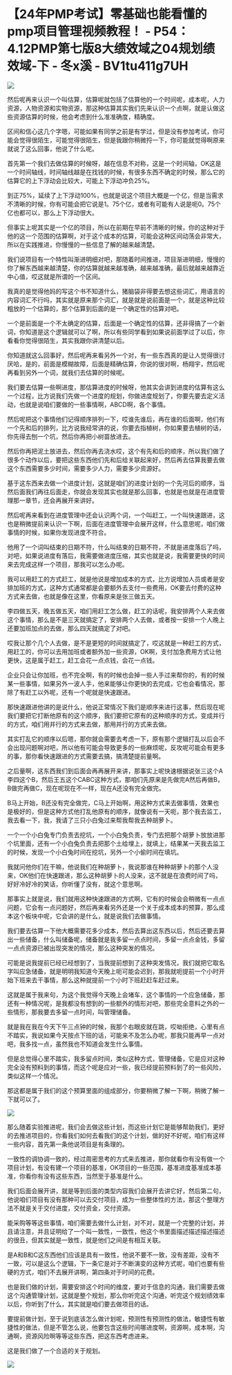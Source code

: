 # 【24年PMP考试】零基础也能看懂的pmp项目管理视频教程！ - P54：4.12PMP第七版8大绩效域之04规划绩效域-下 - 冬x溪 - BV1tu411g7UH

![](img/283167c4c2c87a549bd3a03bd8ed1caa_0.png)

然后呢再来认识一个叫估算，估算呢就包括了估算他的一个时间呢，成本呢，人力资源，人物资源和实物资源，那这种估算其实我们先来认识一个点啊，就是认做这些资源估算的时候，他会考虑到什么准准确度，精确度。

区间和信心这几个字嗯，可能如果有同学之前是有学过，但是没有参加考试，你可能会觉得很陌生，可能觉得很陌生，但是我跟你稍微捋一下，你可能就觉得啊原来就说了这么回事，他说了什么呢。

首先第一个我们去做估算的时候呀，越在信息不对称，这是一个时间轴，OK这是一个时间轴线，时间轴线越是在找钱的时候，有很多东西不确定的时候，那么它的估算它的上下浮动会比较大，可能上下浮动冲负25%。

到正75%，延续了上下浮动100%，也就是说这个项目大概是一个亿，但是当需求不清晰的时候，你有可能会把它说是1。75个亿，或者有可能有人说是呃0。75个亿也都可以，那么上下浮动很大。

但事实上呢其实是一个亿的项目，所以在前期在早前不清晰的时候，你的这种对于他的这一个范围的估算啊，对于这个成本的估算，可能会这种区间动荡会非常大，所以在实践推进，你慢慢的一些信息了解的越来越清楚。

我们说项目有一个特性叫渐进明细对吧，那随着时间推进，项目渐进明细，慢慢的你了解东西越来越清楚，你的估算就越来越准确，越来越准确，最后就越来越靠近中心值，哎这就是所谓的一个区间。

我真的是觉得他妈的写这个书不知道什么，猪脑袋非得要去想这些词汇，用语言的内容词汇不行吗，其实就是原来那个词汇，就是就是说前面是一个，就是这种比较粗放的一个估算的，那个估算到后面的是一个确定性的估算对吧。

一个是前面是一个不太确定的估算，后面是一个确定性的估算，还非得搞了一个新词，你知道是这个逻辑就可以了啊，所以有些同学看到如果说前面学过了以后，你看看你觉得很陌生，其实我跟你讲清楚以后。

你知道就这么回事好，然后呢再来看另外一个对，有一些东西真的是让人觉得很讨厌哈，是的，前面是模糊故障，后面是精确估算，你说的很对啊，杨翔宇，然后呢再看到另外一个词，就我们去估算的时候呢。

我们要去估算一些啊进度，那估算进度的时候呀，他其实会讲到进度的估算有这么一个过程，比方说我们先做一个进度的规划，你做进度规划了，你要先要去定义活动，也就是说咱们要做的一些事情啊，ABCD啊，各个事情。

然后呢把这个事情他们记得顺序排列一下，哎谁先谁后，再在谁的后面啊，他们有一个先和后的排列，比方说我经常讲的说，你要去指植树，你如果要去植树的话，你先得去刨一个坑，然后你再把小树苗放进去。

然后你再把泥土放进去，然后你再去浇水哎，这个有先和后的顺序，所以我们做了很多个动作以后，要把这些东西他们先和后给关联起来好，然后再去估算我要去做这个东西需要多少时间，需要多少人力，需要多少资源好。

基于这东西来去做一个进度计划，这就是咱们的进度计划的一个先河后的顺序，当然后面我们再往后面走，你就会发现其实也就是那么回事，也就是也就是在进度管理那一章节，还会再展开来讲好。

然后呢再来看到在进度管理中还会认识两个词，一个叫赶工，一个叫快速跟进，这也是稍微提前来认识一下啊，后面在进度管理中会展开这样，什么意思呢，咱们做事情的时候，如果你发现进度不符合。

他用了一个词叫结束的日期不符，什么叫结束的日期不符，不就是进度落后了吗，对吧，如果说进度有落后，我需要做进度压缩，其实也就是说，我需要更快的时间来去完成这样一个项目，那我可以怎么办呢。

我可以用赶工的方式赶工，就是他说是增加成本的方式，比方说增加人员或者是安排加班的方式，这种方式通常都是会要额外去支付一些费用，OK要去付费的这种方式来去做，也就是像在这里，你看原来是张三做五天。

李四做五天，晚五做五天，咱们用赶工怎么做，赶工的话呢，我安排两个人来去做这个事情，那么是不是三天就搞定了，安排两个人去做，或者按一安排一个人晚上还要加班加点的去做，那么四天就搞定了对吧。

哎我让那个几个人去做，是不是更短的时间就搞定了，哎这就是一种赶工的方式，用赶工的，你可以去用加班或者额外加一些资源，OK啊，支付加急费用方式让他更快，这是属于赶工，赶工会花一点点钱，会花一点钱。

企业只会让你加班，也不完全啊，有的时候也会掉一些人手过来帮你的，有的时候某一些事情，如果另外一波人手，他来能够让你更快的去完成，它也会看情况，那除了有赶工以外呢，还有一个呢就是快速跟进。

那快速跟进他讲的是说什么，他说正常情况下我们是顺序来进行这事，然后现在呢我们要把它打断他原有的这个顺序，我们要把它原有的这种顺序的方式，变成并行的方式，咱们用并行的方式来去做，那用并行的方式来去做。

其实打乱它的顺序以后嗯，那你就会需要去考虑一下，原有那个逻辑打乱以后会不会出现问题啊对吧，所以他有可能会导致更多的一些麻烦呢，反攻呢可能会有更多的事，那你看快速跟进的方式需要去搞，搞清楚提前量啊。

之后量啊，这东西我们到后面会再再展开来讲，那事实上呢快速根据说张三这个A李四这个B，然后王五这个CABC这种方式，那咱们先原来是先做完A然后再做B，B做完再做C，现在呢现在不一样，现在A还没有完全做完。

B马上开始，B还没有完全做完，C马上开始啊，用这种方式来去做事情，效果也是极好的，但是这种方式他打乱他原有的顺序，就像说有一天呃，那个我去监工，我去看一下，我，我请了三只小白兔过来帮我帮我去种胡萝卜。

一个一个小白兔专门负责去挖坑，一个小白兔负责，专门去把那个胡萝卜放放进那个坑里面，还有一个小白兔负责去把那个土给埋上，就填上，结果某一天我去监工的时候，发现一个小白兔时间在挖坑，另外一个小偷时间在填坑。

我就问他你们在干嘛，他说我们在种胡萝卜，我说那谁在种种胡萝卜的那个人没来，OK他们在快速跟进，那么这种胡萝卜的人没来，这不就是在浪费时间了吗，好好冷好冷的笑话，你听懂了没有，就这个意思啊。

那事实上就是说，我们就用这种快速跟进的方式啊，它有的时候会会稍微有一点点问题，它会有一点问题好，然后再来看另外还是一个关于成本成本的预算，那么成本这个板块中呢，它会讲的是什么，就是说我们去做事情。

我们要去估算一下他大概需要花多少成本，然后去算出这东西以后，然后还要去算出一些储备，什么叫储备呢，储备就是我多留一点点时间，多留一点点金钱，多留一点点资源已被出现突发的情况，那么这种突发的情况。

可能是说我提前已经已经想到了，当我提前想到了这种突发情况，我们就把它取名字叫应急储备，就是明明我知道今天晚上呃可能会迟到，那我就呃提前一个小时开始下班来去干事情，那么这种就提前一个小时下班赶赶车赶过来。

这就是属于我来句，为这个我觉得今天晚上会堵车，这个事情的一个应急储备，那还有一种情况呢，是我都没有想到的一些额外的情形对吧，那些完全意料之外的一些情形，那我要去多留一点时间，叫管理储备。

就是我在我在今天下午三点钟的时候，我那个右眼皮就在跳，哎呦拒绝，心里有点不踏实，我说如果今天按点下班的话，可能来不及怎么办呢，那我只能再早一点对吧，我多找一点，虽然我也不知道会发生什么事情。

但是总觉得心里不踏实，我多留点时间，类似这种方式，管理储备，它是应对这种完全没有预料到的事情，而这个呢是应对一些，我已经提前预料到了的一些风险，类似这样一个情况。

那这都是属于我们的这个预算里面的组成部分，你要稍微了解一下啊，稍微了解一下就可以了。

![](img/283167c4c2c87a549bd3a03bd8ed1caa_2.png)

那么随着实验推进呢，我们会去做这些计划，而这些计划它是能够帮助我们，更好的去推进项目的，你看我们如何去看我们的这个计划，做的好不好呢，咱们有这样一些内容，首先第一条他说项目是有条理的。

一致性的调协调一致的，经过周密思考的方式来去推进，那你就看你有没有做一个项目计划，有没有建一个项目的基准，OK项目的一些范围，基准进度基准成本基准，你看你有没有这些东西，当然至于基准是什么。

我们后面会展开讲，就是等到后面的类型内容我们会展开去讲它好，然后第二句，他说咱们项目有没有那种可以去交付项目，成为一些整体性的方法，那这个整理方法不就是关于交付进度，交付资金，交付资源。

能采购等等这些事情，咱们需要去做什么计划，对不对，就是一个完整的计划，并且请注意，并且证明给了一个叫一致性，一致性，他这个书里面描述描述描述描述的很丑，但其实就是一致性，就是他们之间是有相互关联。

是A和B和C这东西他们应该是具有一致性，他说不要不一致，没有差距，没有不一致，可以是这么个逻辑，下一条它是对于不断演变的这种方式呢，咱们也要有些硬的方式，咱们不去展开讲啊，第四条对于时间的花费。

也是我们做的计划，需要安排这个时间的维度，要对于信息的沟通，我们需要去做这个沟通管理计划，这就是整个规划，那么你听完这个沟通，听完这个规划绩效率以后，你听到了什么，其实就是咱们要去做项目的话。

要提前做计划，至于说到底该怎么做计划呢，预测性有预测性的做法，敏捷性有敏捷性的做法，但是不管怎么说，他要包含这些时间哪进度啊，资源啊，成本啊，沟通啊，资源风险啊等等这些东西，把这东西考虑进来。

这是我们做了一个合适的关于规划。

![](img/283167c4c2c87a549bd3a03bd8ed1caa_4.png)